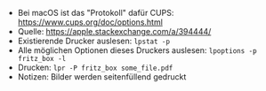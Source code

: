 - Bei macOS ist das "Protokoll" dafür CUPS: https://www.cups.org/doc/options.html
- Quelle: https://apple.stackexchange.com/a/394444/
- Existierende Drucker auslesen: `lpstat -p`
- Alle möglichen Optionen dieses Druckers auslesen: `lpoptions -p fritz_box -l`
- Drucken: `lpr -P fritz_box some_file.pdf`
- Notizen: Bilder werden seitenfüllend gedruckt